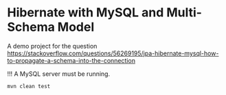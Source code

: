 # Hibernate with MySQL and Multi-Schema Model

A demo project for the question https://stackoverflow.com/questions/56269195/jpa-hibernate-mysql-how-to-propagate-a-schema-into-the-connection

!!! A MySQL server must be running.

```
mvn clean test
```